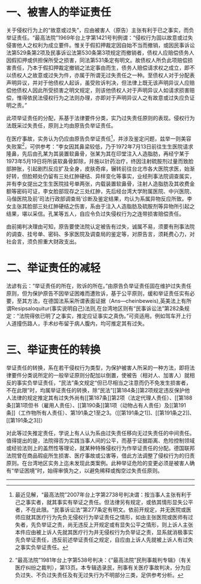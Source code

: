 # 一、被害人的举证责任

关于侵权行为上的“故意或过失”，应由被害人（原告）主张有利于已之事实，而负举证责任。“最高法院”1969年台上字第1421号判例谓：“侵权行为固以故意或过失侵害他人之权利为成立要件。惟关于假扣押裁定因自始不当而撤销，或因民事诉讼法第529条第2项及民事诉讼法第530条第3项规定而撤销者，债权人应赔偿债务人因假扣押或供担保所受之损害，同法第531条定有明文。故债权人所负此项赔偿损害责任，乃本于假扣押裁定撤销之法定事由而生，债务人赔偿请求权之成立，即不以债权人之故意或过失为件，亦属于所谓无过失责任之一种。至债权人对于分配表声明异议，并对于他债权人起诉，虽受败诉判决，但法律上既无该声明异议人应赔偿他债权人因此所受损害之明文规定，则该他债权人对于声明异议人如请求损害赔偿，惟得依民法侵权行为之法则办理，亦即对于声明异议人之有故意或过失应负证明之责。”

此项举证责任的分配，系基于法律要件分类，实乃过失责任原则的表现。侵权行为法既采过失责任，原则上均由原告负举证责任。

在医疗事故，实务认为仍应由原告负举证责任[^1]，并涉及鉴定问题，兹举一则美容失败案[^2]，可供参考：“李女因其鼻梁较低，乃于1972年7月13日前往生生医院请求隆鼻，先后由孔某为其装置软鼻骨，张某为其在印堂注入人造脂肪，再经宁某于1973年5月19日将所装软鼻骨卸除，并施以针药治疗，终因注射硫胺剂过量而致脸部肿胀，引起剧烈反应扩及全身，皮肤奇痒，辗转前往台北市各大医院求医，始渐好转，但脸颊处仍留有三处红肿硬结、异样变化等事实，业经刑事法院调查属实，并有李女提出之生生医院挂号单两张，内载装置软鼻骨，注射人造脂肪及其收费金额等密码可证，李女脸部现存之三处红肿，先后经台湾大学附属医院、中兴医院、马偕医院及前‘司法行政部调查局’诊断及鉴定结果，均认为系属异物反应所致。李女主张其脸部三处红肿硬结之伤害，系由于注入人造脂肪及硫胺剂等异物所引起之结果，堪以采信。孔某等五人，自应令负过失侵权行为之连带损害赔偿责任。

[^1]:最近见解，“最高法院”2007年台上字第2738号判决谓：按当事人主张有利于己之事实者，就其事实有举证之责任。但法律另有规定，或依其情形显失公平者，不在此限。“民事诉讼法”第277条定有明文。依前开规定，并无医院或医师应就其医疗行为先负无侵权行为举证责任之情形，如由主张医院或医师有过失者，先负举证之责，尚无违反上开规定或有显失公平之情形，则上诉人主张本件应由被上诉人先就其医疗行为井无侵权行为负举证之责，显系就消极事实先负举证责任，违反前述举证责任之规定，自应由上诉人先就被上诉人有过失之事实负举证责任。
[^2]:“最高法院”1981年台上字第538号判决：《“最高法院”民刑事裁判专辑》（有关医疗纠纷之裁判），第13页。本专辑选录民，刑事有关医疗事故判决，分为应负过失、不负过失责任及有无过失行为不明部分三类，足供参考分析。

由前揭判决理由可知，原告要使法院认定被告有过失，诚属不易，须要有刑事法院的调查、挂号单、密码、多家医院及调查局的鉴定等，对原告言，须耗费心力，对社会言，须负担重大财政支出。

# 二、举证责任的减轻

法谚有云：“举证责任的所在，败诉的所在。”由原告负举证责任固在维护过失责任原则，但为保护原告不因举证困难而遭败诉，基于公平原则，缓和举证责任实有必要，至其方法，在德国法系采所谓表面证据（Ans—cheinbeweis),英美法上有所谓Resipsaloquitur(事实说明自己)法则,在台湾地区则有“民事诉讼法”第282条规定：“法院得依已明了之事实，推定应证事实之真伪。”可资适用。例如驾车开上行人道撞伤路人，手术纱布留于病人腹内，均可推定其有过失。

# 三、举证责任的转换

举证责任的转换，系在若干侵权行为类型，为保护被害人所采的一种方法，即将法律要件分类说所定的一般举证原则分配加以倒置，使被告（相对人、加害人）就相反的事实负举证责任，“民法”条文规定“但已尽相当之注意而仍不免发生损害者，不在此限”时，均属举证责任的转换，除“民法”[[第184条]]第2项规定违反保护他人法律的规定推定其有过失外尚有[[第187条]]第2项（法定代理人责任）、[[第188条]]第1项但书（雇用人责任）、[[第190条]]第1项（动物占有人责任）及[[第191条]]（工作物所有人责任）、第191条之1至之3。（[[第191条之1]]、[[第191条之2]]、[[第191条之3]]）

对此等过失推定责任，学说上有人认为系由过失责任移向无过失责任的中间责任。值得提出的是，法院得否为实践当事人间的公平，而基于证据距离、危险控制领域或经验法则上的盖然性等理论，就某种特殊侵权行为作举证责任的分配。德国联邦法院曾在商品瑕疵所生损害、医疗事故或公害等，借此方法调整了侵权行为的归责原则。在台湾地区实务上迄未发现此类案例。此种举证危险的变更必须是被害人确有“举证困境”时，始得审慎为之，以避免稀释或掏空过失责任原则。
___